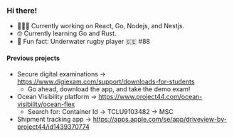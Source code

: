 ### Hi there! 

- 👨🏻‍💻 Currently working on React, Go, Nodejs, and Nestjs.
- 🤓 Currently learning Go and Rust.
- 🤿 Fun fact: Underwater rugby player 🇸🇪 #88

#### Previous projects

- Secure digital examinations -> https://www.digiexam.com/support/downloads-for-students
  - Go ahead, download the app, and take the demo exam!
- Ocean Visibility platform -> https://www.project44.com/ocean-visibility/ocean-flex
  - Search for: Container Id -> TCLU9103482 -> MSC
- Shipment tracking app -> https://apps.apple.com/se/app/driveview-by-project44/id1439370774
